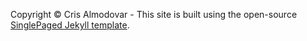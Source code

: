 

Copyright © Cris Almodovar - This site is built using the open-source [SinglePaged Jekyll template](https://github.com/t413/SinglePaged).